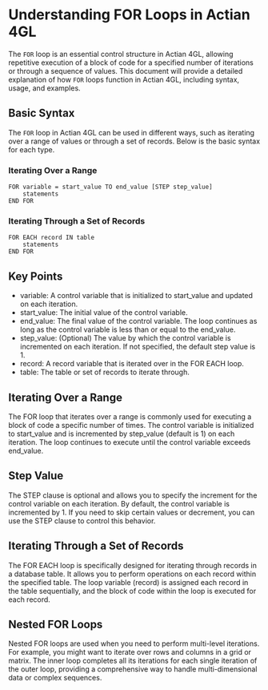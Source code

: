 # Understanding FOR Loops in Actian 4GL

The `FOR` loop is an essential control structure in Actian 4GL, allowing repetitive execution of a block of code for a specified number of iterations or through a sequence of values. This document will provide a detailed explanation of how `FOR` loops function in Actian 4GL, including syntax, usage, and examples.

## Basic Syntax

The `FOR` loop in Actian 4GL can be used in different ways, such as iterating over a range of values or through a set of records. Below is the basic syntax for each type.

### Iterating Over a Range

```4gl
FOR variable = start_value TO end_value [STEP step_value]
    statements
END FOR
```

### Iterating Through a Set of Records

```4gl
FOR EACH record IN table
    statements
END FOR
```

## Key Points

- variable: A control variable that is initialized to start_value and updated on each iteration.
- start_value: The initial value of the control variable.
- end_value: The final value of the control variable. The loop continues as long as the control variable is less than or equal to the end_value.
- step_value: (Optional) The value by which the control variable is incremented on each iteration. If not specified, the default step value is 1.
- record: A record variable that is iterated over in the FOR EACH loop.
- table: The table or set of records to iterate through.

## Iterating Over a Range

The FOR loop that iterates over a range is commonly used for executing a block of code a specific number of times. The control variable is initialized to start_value and is incremented by step_value (default is 1) on each iteration. The loop continues to execute until the control variable exceeds end_value.

## Step Value

The STEP clause is optional and allows you to specify the increment for the control variable on each iteration. By default, the control variable is incremented by 1. If you need to skip certain values or decrement, you can use the STEP clause to control this behavior.

## Iterating Through a Set of Records

The FOR EACH loop is specifically designed for iterating through records in a database table. It allows you to perform operations on each record within the specified table. The loop variable (record) is assigned each record in the table sequentially, and the block of code within the loop is executed for each record.

## Nested FOR Loops

Nested FOR loops are used when you need to perform multi-level iterations. For example, you might want to iterate over rows and columns in a grid or matrix. The inner loop completes all its iterations for each single iteration of the outer loop, providing a comprehensive way to handle multi-dimensional data or complex sequences.


